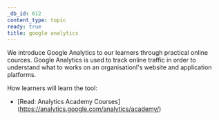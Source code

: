 ```yaml
---
_db_id: 612
content_type: topic
ready: true
title: google analytics
---
```


We introduce Google Analytics to our learners through practical online cources. Google Analytics is used to track online traffic in order to understand what to works on an organisationl's website and application platforms.

How learners will learn the tool:

- [Read: Analytics Academy Courses] (https://analytics.google.com/analytics/academy/)